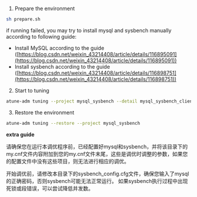 1. Prepare the environment
```bash
sh prepare.sh
```
if running failed, you may try to install mysql and sysbench manually according to following guide:
- Install MySQL according to the guide ([https://blog.csdn.net/weixin_43214408/article/details/116895091](https://blog.csdn.net/weixin_43214408/article/details/116895091))
- Install sysbench according to the guide ([https://blog.csdn.net/weixin_43214408/article/details/116898751](https://blog.csdn.net/weixin_43214408/article/details/116898751))

2. Start to tuning
```bash
atune-adm tuning --project mysql_sysbench --detail mysql_sysbench_client.yaml
```

3. Restore the environment
```bash
atune-adm tuning --restore --project mysql_sysbench
```

**extra guide**

 请确保您在运行本调优程序前，已经配置好mysql和sysbench，并将该目录下的my.cnf文件内容附加到您的my.cnf文件末尾，这些是调优时调整的参数，如果您的配置文件中没有这些项目，则无法进行相应的调优。

 开始调优前，请修改本目录下的sysbench_config.cfg文件，确保您输入了mysql的正确密码，否则sysbench可能无法正常运行。
如果sysbench执行过程中出现死锁或段错误，可以尝试降低并发数。

